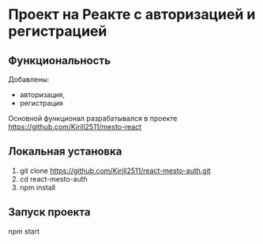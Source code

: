# Проект на Реакте с авторизацией и регистрацией

## Функциональность

Добавлены:
* авторизация,
* регистрация

Основной функционал разрабатывался в проекте https://github.com/Kirill2511/mesto-react

## Локальная установка

1. git clone https://github.com/Kirill2511/react-mesto-auth.git
2. cd react-mesto-auth
3. npm install

## Запуск проекта
npm start
 
